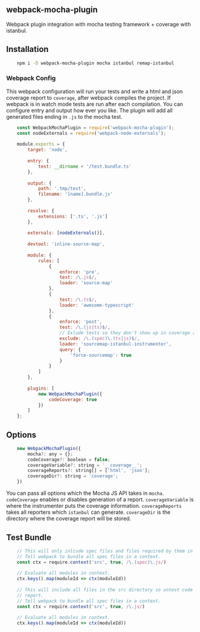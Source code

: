 ## webpack-mocha-plugin
Webpack plugin integration with mocha testing framework + coverage with istanbul.

## Installation
```bash
    npm i -D webpack-mocha-plugin mocha istanbul remap-istanbul
```

### Webpack Config
This webpack configuration will run your tests and write a html and json coverage report to
`coverage`, after webpack compiles the project. If webpack is in watch mode tests are run after
each compilation.
You can configure entry and output how ever you like. The plugin will add all generated files
ending in `.js` to the mocha test.
```javascript
    const WebpackMochaPlugin = require('webpack-mocha-plugin');
    const nodeExternals = require('webpack-node-externals');
    
    module.exports = {
        target: 'node',
    
        entry: {
            test: __dirname + '/test.bundle.ts'
        },
    
        output: {
            path: '.tmp/test',
            filename: '[name].bundle.js'
        },
    
        resolve: {
            extensions: ['.ts', '.js']
        },
    
        externals: [nodeExternals()],
    
        devtool: 'inline-source-map',
    
        module: {
            rules: [
                {
                    enforce: 'pre',
                    test: /\.js$/,
                    loader: 'source-map'
                },
                {
                    test: /\.ts$/,
                    loader: 'awesome-typescript'
                },
                {
                    enforce: 'post',
                    test: /\.(js|ts)$/,
                    // Exlude tests so they don't show up in coverage report.
                    exclude: /\.(spec)\.(ts|js)$/,
                    loader: 'sourcemap-istanbul-instrumenter',
                    query: {
                        'force-sourcemap': true
                    }
                }
            ]
        },
    
        plugins: [
            new WebpackMochaPlugin({
                codeCoverage: true
            })
        ]
    };
```

## Options
```javascript
    new WebpackMochaPlugin({
        mocha?: any = {};
        codeCoverage?: boolean = false;
        coverageVariable?: string = '__coverage__';
        coverageReports?: string[] = ['html', 'json'];
        coverageDir?: string = 'coverage';
    })
```

You can pass all options which the Mocha JS API takes in `mocha`.
`codeCoverage` enables or disables generation of a report.
`coverageVariable` is where the instrumenter puts the coverage information.
`coverageReports` takes all reporters which `istanbul` can generate.
`coverageDir` is the directory where the coverage report will be stored.

## Test Bundle
```javascript
    // This will only inlcude spec files and files required by them in the coverage report.
    // Tell webpack to bundle all spec files in a context.
    const ctx = require.context('src', true, /\.(spec)\.js/)
    
    // Evaluate all modules in context.
    ctx.keys().map(moduleId => ctx(moduleId))
    
    // This will include all files in the src directory so untest code shows up in the coverage
    // report.
    // Tell webpack to bundle all spec files in a context.
    const ctx = require.context('src', true, /\.js/)
    
    // Evaluate all modules in context.
    ctx.keys().map(moduleId => ctx(moduleId))
```
